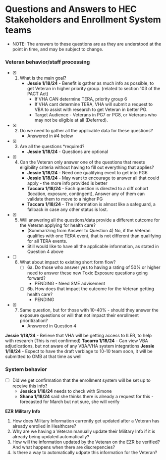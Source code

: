 # Questions and Answers to HEC Stakeholders and Enrollment System teams 
- NOTE: The answers to these questions are as they are understood at the point in time, and may be subject to change.

### Veteran behavior/staff processing
- [x] 1. What is the main goal?
     - **Jessie 1/18/24** - Benefit is gather as much info as possible, to get Veteran in higher priority group. (related to section 103 of the PACT Act)
          - If VHA CAN determine TERA, priority group 6
          - If VHA cant determine TERA, VHA will submit a request to VBA to assist with research to get Veteran in better PG.
          - Target Audience - Veterans in PG7 or PG8, or Veterans who may not be eligible at all (Deferred).
- [x] 2. Do we need to gather all the applicable data for these questions?
     - Answered in #4 below
- [x] 3. Are all the questions *required?
     - **Jessie 1/18/24** - Questions are optional
- [x] 4. Can the Veteran only answer one of the questions that meets eligibility criteria without having to fill out everything that applies?
     - **Jessie 1/18/24** - Need one qualifying event to get into PG6
     - **Jessie 1/18/24** - May want to encourage to answer all that could apply - the more info provided is better
     - **Taccara 1/18/24** - Each question is directed to a diff cohort (location, exposure, contingent), Answer any of them can validate them to move to a higher PG
     - **Taccara 1/18/24** - The information is almost like a safeguard, a fallback in case any other status is lost.
- [x] 5. Will answering all the questions/data provide a different outcome for the Veteran applying for health care?
     - (Summarizing from Answer to Question 4) No, if the Veteran qualifies with one TERA event, that is not different than qualifying for all TERA events.
     - Still would like to have all the applicable information, as stated in Question 4 above
- [ ] 6. What about impact to existing short form flow?
     - [ ] 6a. Do those who answer yes to having a rating of 50% or higher need to answer these new Toxic Exposure questions going forward?
          - PENDING - Need SME advisement
     - [ ] 6b. How does that impact the outcome for the Veteran getting health care?
          - PENDING
- [x] 7. Same question, but for those with 10-40% - should they answer the exposure questions or will that not impact their enrollment prioritization?
     - Answered in Question 4

**Jessie 1/18/24** - Believe that VHA will be getting access to ILER, to help with research (This is not confirmed)
**Tacarra 1/18/24** - Can view VBA adjudications, but not aware of any VBA/VHA system integrations
**Jessie 1/18/24** - Expect to have the draft verbiage to 10-10 team soon, it will be submitted to OMB at that time as well

### System behavior
- [ ] Did we get confirmation that the enrollment system will be set up to receive this info?
     -  **Jessica 1/18/24** needs to check with Simone
     -  **Shana 1/18/24** said she thinks there is already a request for this - forecasted for March but not sure, she will verify
     
**EZR**
**Military Info**
1) How does Military Information currently get updated after a Veteran has already enrolled in Healthcare?
2) Why are we having a Veteran manually update their Military Info if it is already being updated automatically?
3) How will the information updated by the Veteran on the EZR be verified? And what happens when there are discrepencies?
4) Is there a way to automatically udpate this information for the Veteran?
